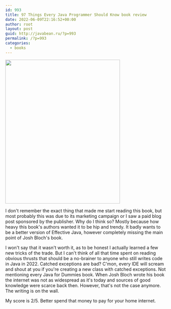 ```yaml
---
id: 993
title: 97 Things Every Java Programmer Should Know book review
date: 2022-06-09T22:16:52+00:00
author: root
layout: post
guid: http://javabean.ru/?p=993
permalink: /?p=993
categories:
  - books
---
```



<img class="alignleft" width="360" height="452" src="https://images-na.ssl-images-amazon.com/images/I/51H+fdpFOcL._SX331_BO1,204,203,200_.jpg"/>
<p>I don't remember the exact thing that made me start reading this book, but most probably this was due to its marketing campaign or I saw a paid blog post sponsored by the publisher. Why do I think so? Mostly because how heavy this book's authors wanted it to be hip and trendy. It badly wants to be a better version of Effective Java, however completely missing the main point of Josh Bloch's book.</p>

<p>I won't say that it wasn't worth it, as to be honest I actually learned a few new tricks of the trade. But I can't think of all that time spent on reading obvious thrusts that should be a no-brainer to anyone who still writes code in Java in 2022. Catched exceptions are bad? C'mon, every IDE will scream and shout at you if you're creating a new class with catched exceptions. Not mentioning every Java for Dummies book. When Josh Bloch wrote his book the internet was not as widespread as it's today and sources of good knowledge were scarce back then. However, that's not the case anymore. The writing is on the wall.</p>

<p>My score is 2/5. Better spend that money to pay for your home internet.</p>

